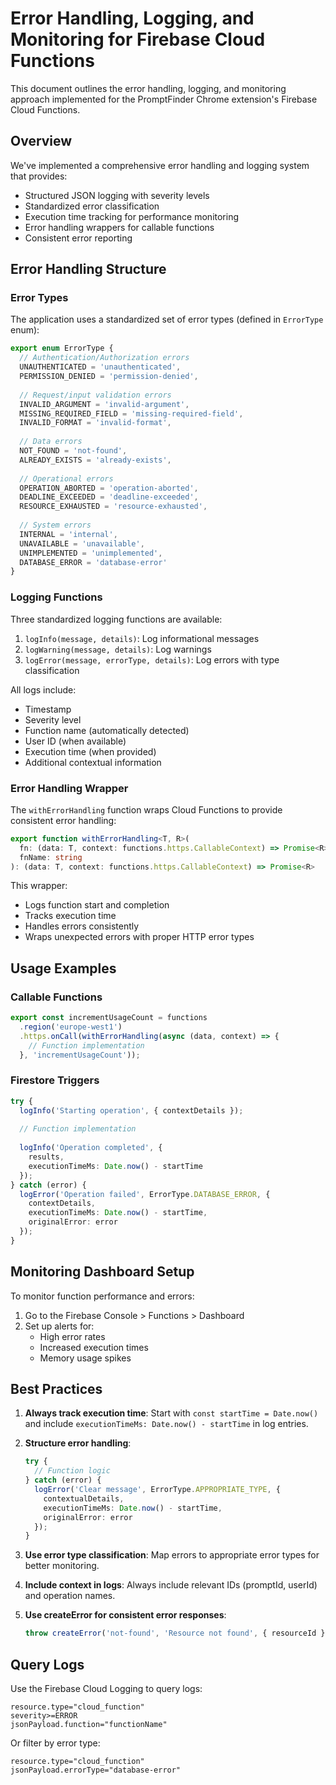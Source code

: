 # Error Handling, Logging, and Monitoring for Firebase Cloud Functions

This document outlines the error handling, logging, and monitoring approach implemented for the PromptFinder Chrome extension's Firebase Cloud Functions.

## Overview

We've implemented a comprehensive error handling and logging system that provides:

- Structured JSON logging with severity levels
- Standardized error classification
- Execution time tracking for performance monitoring
- Error handling wrappers for callable functions
- Consistent error reporting

## Error Handling Structure

### Error Types

The application uses a standardized set of error types (defined in `ErrorType` enum):

```typescript
export enum ErrorType {
  // Authentication/Authorization errors
  UNAUTHENTICATED = 'unauthenticated',
  PERMISSION_DENIED = 'permission-denied',
  
  // Request/input validation errors
  INVALID_ARGUMENT = 'invalid-argument',
  MISSING_REQUIRED_FIELD = 'missing-required-field',
  INVALID_FORMAT = 'invalid-format',
  
  // Data errors
  NOT_FOUND = 'not-found',
  ALREADY_EXISTS = 'already-exists',
  
  // Operational errors
  OPERATION_ABORTED = 'operation-aborted',
  DEADLINE_EXCEEDED = 'deadline-exceeded',
  RESOURCE_EXHAUSTED = 'resource-exhausted',
  
  // System errors
  INTERNAL = 'internal',
  UNAVAILABLE = 'unavailable',
  UNIMPLEMENTED = 'unimplemented',
  DATABASE_ERROR = 'database-error'
}
```

### Logging Functions

Three standardized logging functions are available:

1. `logInfo(message, details)`: Log informational messages
2. `logWarning(message, details)`: Log warnings
3. `logError(message, errorType, details)`: Log errors with type classification

All logs include:

- Timestamp
- Severity level
- Function name (automatically detected)
- User ID (when available)
- Execution time (when provided)
- Additional contextual information

### Error Handling Wrapper

The `withErrorHandling` function wraps Cloud Functions to provide consistent error handling:

```typescript
export function withErrorHandling<T, R>(
  fn: (data: T, context: functions.https.CallableContext) => Promise<R>,
  fnName: string
): (data: T, context: functions.https.CallableContext) => Promise<R>
```

This wrapper:

- Logs function start and completion
- Tracks execution time
- Handles errors consistently
- Wraps unexpected errors with proper HTTP error types

## Usage Examples

### Callable Functions

```typescript
export const incrementUsageCount = functions
  .region('europe-west1')
  .https.onCall(withErrorHandling(async (data, context) => {
    // Function implementation
  }, 'incrementUsageCount'));
```

### Firestore Triggers

```typescript
try {
  logInfo('Starting operation', { contextDetails });
  
  // Function implementation
  
  logInfo('Operation completed', { 
    results,
    executionTimeMs: Date.now() - startTime 
  });
} catch (error) {
  logError('Operation failed', ErrorType.DATABASE_ERROR, {
    contextDetails,
    executionTimeMs: Date.now() - startTime,
    originalError: error
  });
}
```

## Monitoring Dashboard Setup

To monitor function performance and errors:

1. Go to the Firebase Console > Functions > Dashboard
2. Set up alerts for:
   - High error rates
   - Increased execution times
   - Memory usage spikes

## Best Practices

1. **Always track execution time**: Start with `const startTime = Date.now()` and include `executionTimeMs: Date.now() - startTime` in log entries.

2. **Structure error handling**:

   ```typescript
   try {
     // Function logic
   } catch (error) {
     logError('Clear message', ErrorType.APPROPRIATE_TYPE, {
       contextualDetails,
       executionTimeMs: Date.now() - startTime,
       originalError: error
     });
   }
   ```

3. **Use error type classification**: Map errors to appropriate error types for better monitoring.

4. **Include context in logs**: Always include relevant IDs (promptId, userId) and operation names.

5. **Use createError for consistent error responses**:

   ```typescript
   throw createError('not-found', 'Resource not found', { resourceId });
   ```

## Query Logs

Use the Firebase Cloud Logging to query logs:

```
resource.type="cloud_function"
severity>=ERROR
jsonPayload.function="functionName"
```

Or filter by error type:

```
resource.type="cloud_function"
jsonPayload.errorType="database-error"
```

